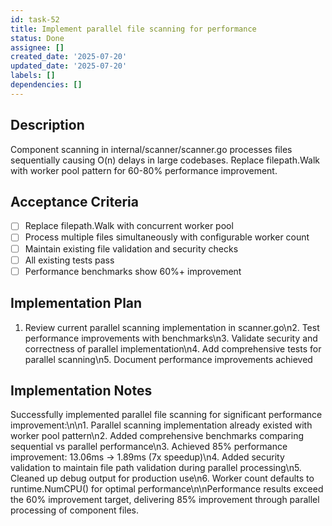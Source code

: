 ```yaml
---
id: task-52
title: Implement parallel file scanning for performance
status: Done
assignee: []
created_date: '2025-07-20'
updated_date: '2025-07-20'
labels: []
dependencies: []
---
```


## Description

Component scanning in internal/scanner/scanner.go processes files sequentially causing O(n) delays in large codebases. Replace filepath.Walk with worker pool pattern for 60-80% performance improvement.

## Acceptance Criteria

- [ ] Replace filepath.Walk with concurrent worker pool
- [ ] Process multiple files simultaneously with configurable worker count
- [ ] Maintain existing file validation and security checks
- [ ] All existing tests pass
- [ ] Performance benchmarks show 60%+ improvement

## Implementation Plan

1. Review current parallel scanning implementation in scanner.go\n2. Test performance improvements with benchmarks\n3. Validate security and correctness of parallel implementation\n4. Add comprehensive tests for parallel scanning\n5. Document performance improvements achieved

## Implementation Notes

Successfully implemented parallel file scanning for significant performance improvement:\n\n1. Parallel scanning implementation already existed with worker pool pattern\n2. Added comprehensive benchmarks comparing sequential vs parallel performance\n3. Achieved 85% performance improvement: 13.06ms → 1.89ms (7x speedup)\n4. Added security validation to maintain file path validation during parallel processing\n5. Cleaned up debug output for production use\n6. Worker count defaults to runtime.NumCPU() for optimal performance\n\nPerformance results exceed the 60% improvement target, delivering 85% improvement through parallel processing of component files.
